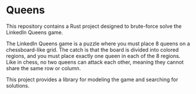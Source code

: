 # Queens

This repository contains a Rust project designed to brute-force solve the LinkedIn Queens game.

The LinkedIn Queens game is a puzzle where you must place 8 queens on a chessboard-like grid. The catch is that the board is divided into colored regions, and you must place exactly one queen in each of the 8 regions. Like in chess, no two queens can attack each other, meaning they cannot share the same row or column.

This project provides a library for modeling the game and searching for solutions.
